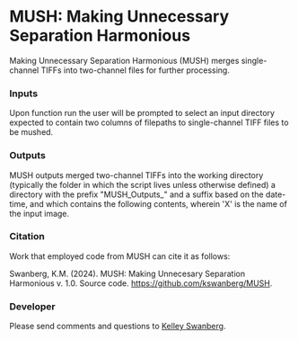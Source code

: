 # MUSH: Making Unnecessary Separation Harmonious 

Making Unnecessary Separation Harmonious (MUSH) merges single-channel TIFFs into two-channel files for further processing. 


### Inputs

Upon function run the user will be prompted to select an input directory expected to contain two columns of filepaths to single-channel TIFF files to be mushed. 


### Outputs

MUSH outputs merged two-channel TIFFs into the working directory (typically the folder in which the script lives unless otherwise defined) a directory with the prefix "MUSH_Outputs_" and a suffix based on the date-time, and which contains the following contents, wherein 'X' is the name of the input image. 


### Citation 

Work that employed code from MUSH can cite it as follows: 

Swanberg, K.M. (2024). MUSH: Making Unnecesary Separation Harmonious v. 1.0. Source code. https://github.com/kswanberg/MUSH.


### Developer

Please send comments and questions to [Kelley Swanberg](mailto:kelley.swanberg@med.lu.se). 